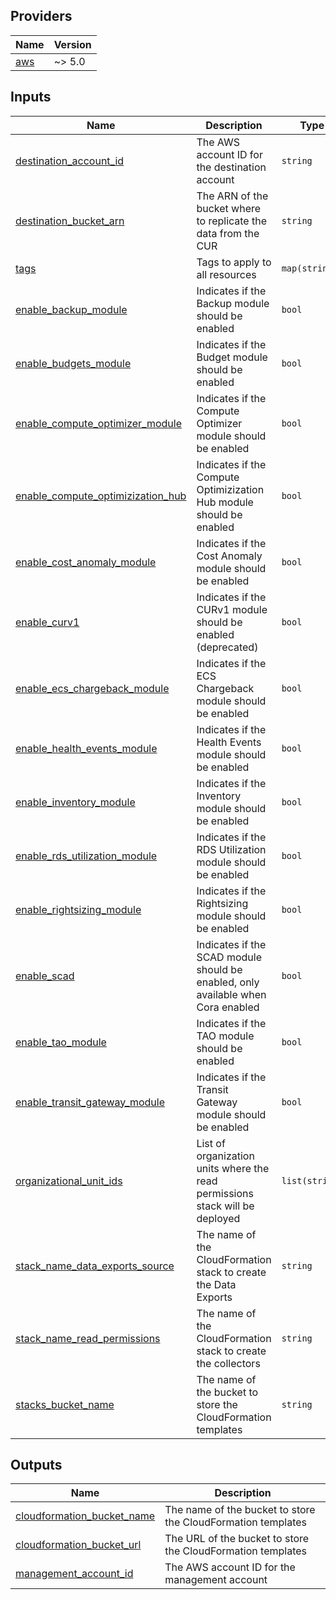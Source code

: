 <!-- BEGIN_TF_DOCS -->
## Providers

| Name | Version |
|------|---------|
| <a name="provider_aws"></a> [aws](#provider\_aws) | ~> 5.0 |

## Inputs

| Name | Description | Type | Default | Required |
|------|-------------|------|---------|:--------:|
| <a name="input_destination_account_id"></a> [destination\_account\_id](#input\_destination\_account\_id) | The AWS account ID for the destination account | `string` | n/a | yes |
| <a name="input_destination_bucket_arn"></a> [destination\_bucket\_arn](#input\_destination\_bucket\_arn) | The ARN of the bucket where to replicate the data from the CUR | `string` | n/a | yes |
| <a name="input_tags"></a> [tags](#input\_tags) | Tags to apply to all resources | `map(string)` | n/a | yes |
| <a name="input_enable_backup_module"></a> [enable\_backup\_module](#input\_enable\_backup\_module) | Indicates if the Backup module should be enabled | `bool` | `true` | no |
| <a name="input_enable_budgets_module"></a> [enable\_budgets\_module](#input\_enable\_budgets\_module) | Indicates if the Budget module should be enabled | `bool` | `true` | no |
| <a name="input_enable_compute_optimizer_module"></a> [enable\_compute\_optimizer\_module](#input\_enable\_compute\_optimizer\_module) | Indicates if the Compute Optimizer module should be enabled | `bool` | `true` | no |
| <a name="input_enable_compute_optimizization_hub"></a> [enable\_compute\_optimizization\_hub](#input\_enable\_compute\_optimizization\_hub) | Indicates if the Compute Optimizization Hub module should be enabled | `bool` | `false` | no |
| <a name="input_enable_cost_anomaly_module"></a> [enable\_cost\_anomaly\_module](#input\_enable\_cost\_anomaly\_module) | Indicates if the Cost Anomaly module should be enabled | `bool` | `true` | no |
| <a name="input_enable_curv1"></a> [enable\_curv1](#input\_enable\_curv1) | Indicates if the CURv1 module should be enabled (deprecated) | `bool` | `false` | no |
| <a name="input_enable_ecs_chargeback_module"></a> [enable\_ecs\_chargeback\_module](#input\_enable\_ecs\_chargeback\_module) | Indicates if the ECS Chargeback module should be enabled | `bool` | `false` | no |
| <a name="input_enable_health_events_module"></a> [enable\_health\_events\_module](#input\_enable\_health\_events\_module) | Indicates if the Health Events module should be enabled | `bool` | `true` | no |
| <a name="input_enable_inventory_module"></a> [enable\_inventory\_module](#input\_enable\_inventory\_module) | Indicates if the Inventory module should be enabled | `bool` | `true` | no |
| <a name="input_enable_rds_utilization_module"></a> [enable\_rds\_utilization\_module](#input\_enable\_rds\_utilization\_module) | Indicates if the RDS Utilization module should be enabled | `bool` | `true` | no |
| <a name="input_enable_rightsizing_module"></a> [enable\_rightsizing\_module](#input\_enable\_rightsizing\_module) | Indicates if the Rightsizing module should be enabled | `bool` | `true` | no |
| <a name="input_enable_scad"></a> [enable\_scad](#input\_enable\_scad) | Indicates if the SCAD module should be enabled, only available when Cora enabled | `bool` | `false` | no |
| <a name="input_enable_tao_module"></a> [enable\_tao\_module](#input\_enable\_tao\_module) | Indicates if the TAO module should be enabled | `bool` | `true` | no |
| <a name="input_enable_transit_gateway_module"></a> [enable\_transit\_gateway\_module](#input\_enable\_transit\_gateway\_module) | Indicates if the Transit Gateway module should be enabled | `bool` | `true` | no |
| <a name="input_organizational_unit_ids"></a> [organizational\_unit\_ids](#input\_organizational\_unit\_ids) | List of organization units where the read permissions stack will be deployed | `list(string)` | `[]` | no |
| <a name="input_stack_name_data_exports_source"></a> [stack\_name\_data\_exports\_source](#input\_stack\_name\_data\_exports\_source) | The name of the CloudFormation stack to create the Data Exports | `string` | `"CidDataExportsSourceStack"` | no |
| <a name="input_stack_name_read_permissions"></a> [stack\_name\_read\_permissions](#input\_stack\_name\_read\_permissions) | The name of the CloudFormation stack to create the collectors | `string` | `"CidDataCollectionReadPermissionsStack"` | no |
| <a name="input_stacks_bucket_name"></a> [stacks\_bucket\_name](#input\_stacks\_bucket\_name) | The name of the bucket to store the CloudFormation templates | `string` | `"cid-cloudformation-templates"` | no |

## Outputs

| Name | Description |
|------|-------------|
| <a name="output_cloudformation_bucket_name"></a> [cloudformation\_bucket\_name](#output\_cloudformation\_bucket\_name) | The name of the bucket to store the CloudFormation templates |
| <a name="output_cloudformation_bucket_url"></a> [cloudformation\_bucket\_url](#output\_cloudformation\_bucket\_url) | The URL of the bucket to store the CloudFormation templates |
| <a name="output_management_account_id"></a> [management\_account\_id](#output\_management\_account\_id) | The AWS account ID for the management account |
<!-- END_TF_DOCS -->